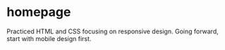 # homepage
Practiced HTML and CSS focusing on responsive design.  Going forward, start with mobile design first.
